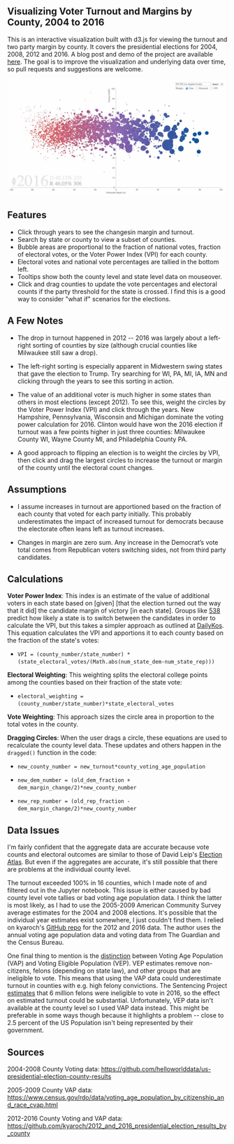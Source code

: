 ## Visualizing Voter Turnout and Margins by County, 2004 to 2016

This is an interactive visualization built with d3.js for viewing the turnout and two party margin by county.  It covers the presidential elections for 2004, 2008, 2012 and 2016.  A blog post and demo of the project are available [here](https://pstblog.com/2017/06/05/national-election-vis).  The goal is to improve the visualization and underlying data over time, so pull requests and suggestions are welcome. 

![Example Image](example_small.jpg) 

## Features 

* Click through years to see the changesin margin and turnout. 
* Search by state or county to view a subset of counties. 
* Bubble areas are proportional to the fraction of national votes, fraction of electoral votes, or the Voter Power Index (VPI) for each county.  
* Electoral votes and national vote percentages are tallied in the bottom left.
* Tooltips show both the county level and state level data on mouseover.
* Click and drag counties to update the vote percentages and electoral counts if the party threshold for the state is crossed.  I find this is a good way to consider "what if" scenarios for the elections.   

## A Few Notes

* The drop in turnout happened in 2012 -- 2016 was largely about a left-right sorting of counties by size (although crucial counties like Milwaukee still saw a drop).  

* The left-right sorting is especially apparent in Midwestern swing states that gave the election to Trump.  Try searching for WI, PA, MI, IA, MN and clicking through the years to see this sorting in action. 

* The value of an additional voter is much higher in some states than others in most elections (except 2012).  To see this, weight the circles by the Voter Power Index (VPI) and click through the years.  New Hampshire, Pennsylvania, Wisconsin and Michigan dominate the voting power calculation for 2016.  Clinton would have won the 2016 election if turnout was a few points higher in just three counties: Milwaukee County WI, Wayne County MI, and Philadelphia County PA.  

* A good approach to flipping an election is to weight the circles by VPI, then click and drag the largest circles to increase the turnout or margin of the county until the electoral count changes.

## Assumptions

* I assume increases in turnout are apportioned based on the fraction of each county that voted for each party initially.  This probably underestimates the impact of increased turnout for democrats because the electorate often leans left as turnout increases. 

* Changes in margin are zero sum. Any increase in the Democrat’s vote total comes from Republican voters switching sides, not from third party candidates.


## Calculations

**Voter Power Index**:  This index is an estimate of the value of additional voters in each state based on [given] [that the election turned out the way that it did] the candidate margin of victory [in each state].  Groups like [538](link) predict how likely a state is to switch between the candidates in order to calculate the VPI, but this takes a simpler approach as outlined at [DailyKos](http://www.dailykos.com/story/2016/12/19/1612252/-Voter-Power-Index-Just-How-Much-Does-the-Electoral-College-Distort-the-Value-of-Your-Vote).  This equation calculates the VPI and apportions it to each county based on the fraction of the state's votes:

* `VPI = (county_number/state_number) * (state_electoral_votes/(Math.abs(num_state_dem-num_state_rep)))`

**Electoral Weighting**:  This weighting splits the electoral college points among the counties based on their fraction of the state vote: 

* `electoral_weighting = (county_number/state_number)*state_electoral_votes`

**Vote Weighting**: This approach sizes the circle area in proportion to the total votes in the county.

**Dragging Circles**: When the user drags a circle, these equations are used to recalculate the county level data.  These updates and others happen in the `dragged()` function in the code:

* `new_county_number = new_turnout*county_voting_age_population`

* `new_dem_number = (old_dem_fraction + dem_margin_change/2)*new_county_number`

* `new_rep_number = (old_rep_fraction - dem_margin_change/2)*new_county_number`
  

## Data Issues

I'm fairly confident that the aggregate data are accurate because vote counts and electoral outcomes are similar to those of David Leip's [Election Atlas](http://uselectionatlas.org/).  But even if the aggregates are accurate, it's still possible that there are problems at the individual county level.   

The turnout exceeded 100% in 16 counties, which I made note of and filtered out in the Jupyter notebook.  This issue is either caused by bad county level vote tallies or bad voting age population data.  I think the latter is most likely, as I had to use the 2005-2009 American Community Survey average estimates for the 2004 and 2008 elections.  It's possible that the individual year estimates exist somewhere, I just couldn't find them.  I relied on kyaroch's [GitHub repo](https://github.com/kyaroch/2012_and_2016_presidential_election_results_by_county) for the 2012 and 2016 data.  The author uses the annual voting age population data and voting data from The Guardian and the Census Bureau. 

One final thing to mention is the [distinction](http://www.electproject.org/home/voter-turnout/faq/denominator) between Voting Age Population (VAP) and Voting Eligible Population (VEP).  VEP estimates remove non-citizens, felons (depending on state law), and other groups that are ineligible to vote.  This means that using the VAP data could underestimate turnout in counties with e.g. high felony convictions.  The Sentencing Project [estimates](http://www.pewtrusts.org/en/research-and-analysis/blogs/stateline/2016/10/10/more-than-six-million-felons-cant-vote-in-2016) that 6 million felons were ineligible to vote in 2016, so the effect on estimated turnout could be substantial.  Unfortunately, VEP data isn't available at the county level so I used VAP data instead.  This might be preferable in some ways though because it highlights a problem -- close to 2.5 percent of the US Population isn't being represented by their government.      

## Sources

2004-2008 County Voting data: https://github.com/helloworlddata/us-presidential-election-county-results

2005-2009 County VAP data: https://www.census.gov/rdo/data/voting_age_population_by_citizenship_and_race_cvap.html

2012-2016 County Voting and VAP data: https://github.com/kyaroch/2012_and_2016_presidential_election_results_by_county